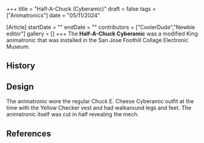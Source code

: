 +++
title = "Half-A-Chuck (Cyberamic)"
draft = false
tags = ["Animatronics"]
date = "05/11/2024"

[Article]
startDate = ""
endDate = ""
contributors = ["CoolerDude","Newbie editor"]
gallery = []
+++
The <b>Half-A-Chuck Cyberamic</b> was a modified King animatronic that was installed in the San Jose Foothill Collage Electronic Museum.



<h2> History </h2>

<h2> Design </h2>
The animatronic wore the regular Chuck E. Cheese Cyberamic outfit at the time with the Yellow Checker vest and had walkaround legs and feet. The animatronic itself was cut in half revealing the mech. 



<h2> References </h2>